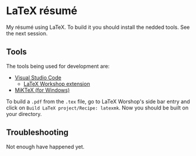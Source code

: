 # LaTeX résumé

My résumé using LaTeX. To build it you should install the nedded
tools. See the next session.

## Tools

The tools being used for development are:

+ [Visual Studio Code]
  + [LaTeX Workshop extension]
+ [MiKTeX (for Windows)]

To build a `.pdf` from the `.tex` file, go to LaTeX Worshop's side
bar entry and click on `Build LaTeX project/Recipe: latexmk`. Now
you should be built on your directory.

## Troubleshooting

Not enough have happened yet.

[MiKTeX (for Windows)]: https://miktex.org/
[LaTeX Workshop extension]: https://marketplace.visualstudio.com/items?itemName=James-Yu.latex-workshop
[Visual Studio Code]: https://code.visualstudio.com/
